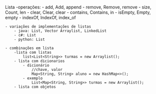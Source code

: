 Lista
    -operações:
        - add, Add, append
        - remove, Remove, remove
        - size, Count, len
        - clear, Clear, clear
        - contains, Contains, in
        - isEmpty, Empty, empty
        - indexOf, IndexOf, index_of
    
    - variações de implementações de listas
        - java: List, Vector Arraylist, LinkedList
        - c#: List
        - python: List

    - combinações em lista
        -lista com listas
            list<List<String>> turmas = new Arraylist();
        - lista com dicionarios
            - dicionário
                //chave, valor
                Map<String, String> aluno = new HashMap<>();
            - exemplo
                List<Map<String, String>> turmas = new Arraylist();
        - lista com objetos